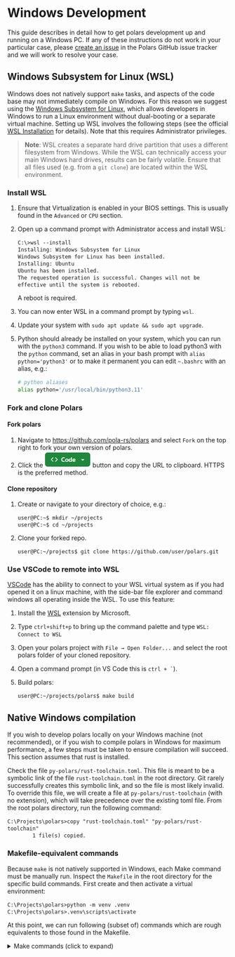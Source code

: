 # Windows Development

This guide describes in detail how to get polars development up and running on a Windows PC. If any of these
instructions do not work in your particular case, please [create an issue](https://github.com/pola-rs/polars/issues)
in the Polars GitHub issue tracker and we will work to resolve your case.

## Windows Subsystem for Linux (WSL)

Windows does not natively support `make` tasks, and aspects of the code base may not immediately compile on Windows. For this reason we
suggest using the [Windows Subsystem for Linux](https://learn.microsoft.com/en-us/windows/wsl/), which allows developers in Windows to
run a Linux environment without dual-booting or a separate virtual machine. Setting up WSL involves the following steps (see the official
[WSL Installation](https://learn.microsoft.com/en-us/windows/wsl/install) for details). Note that this requires Administrator privileges.

> **Note**: WSL creates a separate hard drive partition that uses a different filesystem from Windows. While the WSL can technically access
> your main Windows hard drives, results can be fairly volatile. Ensure that all files used (e.g. from a `git clone`) are located within the
> WSL environment.

### Install WSL

1. Ensure that Virtualization is enabled in your BIOS settings. This is usually found in the `Advanced` or `CPU` section.
2. Open up a command prompt with Administrator access and install WSL:

   ```shell
   C:\>wsl --install
   Installing: Windows Subsystem for Linux
   Windows Subsystem for Linux has been installed.
   Installing: Ubuntu
   Ubuntu has been installed.
   The requested operation is successful. Changes will not be effective until the system is rebooted.
   ```

   A reboot is required.

3. You can now enter WSL in a command prompt by typing `wsl`.
4. Update your system with `sudo apt update && sudo apt upgrade`.
5. Python should already be installed on your system, which you can run with the `python3` command. If you wish to be able
   to load python3 with the `python` command, set an alias in your bash prompt with `alias python='python3'` or to make it
   permanent you can edit `~.bashrc` with an alias, e.g.:

   ```bash
   # python aliases
   alias python='/usr/local/bin/python3.11'
   ```

### Fork and clone Polars

#### Fork polars

1. Navigate to https://github.com/pola-rs/polars and select `Fork` on the top right to fork your own version of polars.
2. Click the ![image](code.png) button and copy the URL to clipboard. HTTPS is the preferred method.

#### Clone repository

1. Create or navigate to your directory of choice, e.g.:

   ```shell
   user@PC:~$ mkdir ~/projects
   user@PC:~$ cd ~/projects
   ```
2. Clone your forked repo.

   ```shell
   user@PC:~/projects$ git clone https://github.com/user/polars.git
   ```

### Use VSCode to remote into WSL

[VSCode](https://code.visualstudio.com/) has the ability to connect to your WSL virtual system as if you had opened
it on a linux machine, with the side-bar file explorer and command windows all operating inside the WSL. To use this
feature:

1. Install the [WSL](https://marketplace.visualstudio.com/items?itemName=ms-vscode-remote.remote-wsl) extension
   by Microsoft.
2. Type `ctrl+shift+p` to bring up the command palette and type `WSL: Connect to WSL`
3. Open your polars project with `File → Open Folder...` and select the root polars folder of your cloned repository.
4. Open a command prompt (in VS Code this is `` ctrl + ` ``).
5. Build polars:

   ```shell
   user@PC:~/projects/polars$ make build
   ```

## Native Windows compilation

If you wish to develop polars locally on your Windows machine (not recommended), or if you wish to compile polars in
Windows for maximum performance, a few steps must be taken to ensure compilation will succeed. This section assumes
that rust is installed.

Check the file `py-polars/rust-toolchain.toml`. This file is meant to be a symbolic link of the file `rust-toolchain.toml`
in the root directory. Git rarely successfully creates this symbolic link, and so the file is most likely invalid. To override
this file, we will create a file at `py-polars/rust-toolchain` (with no extension), which will take precedence over the existing
toml file. From the root polars directory, run the following command:

```shell
C:\Projects\polars>copy "rust-toolchain.toml" "py-polars/rust-toolchain"
        1 file(s) copied.
```

### Makefile-equivalent commands

Because `make` is not natively supported in Windows, each Make command must be manually run. Inspect the `Makefile` in the
root directory for the specific build commands. First create and then activate a virtual environment:

```shell
C:\Projects\polars>python -m venv .venv
C:\Projects\polars>.venv\scripts\activate
```

At this point, we can run following (subset of) commands which are rough equivalents to those found in the Makefile.

<details>
<summary>Make commands (click to expand)</summary>

#### `make requirements`

_Install/refresh Python project requirements_

```shell
python -m pip install --upgrade -r py-polars\requirements-dev.txt
python -m pip install --upgrade -r py-polars\requirements-lint.txt
python -m pip install --upgrade -r py-polars\docs\requirements-docs.txt
python -m pip install --upgrade -r docs\requirements.txt
```

#### `make build`

_Compile and install Python Polars for development_

```shell
maturin develop -m py-polars/Cargo.toml
```

#### `make build-release`

_Compile and install a faster Python Polars binary with full optimizations_

```shell
maturin maturin develop -m py-polars\Cargo.toml --release
```

#### `make build-release-native`

_Same as build-release, except with native CPU optimizations turned on_

```shell
maturin maturin develop -m py-polars\Cargo.toml --release -- -C target-cpu=native
```

#### `make fmt`

```shell
ruff check
ruff format
cargo fmt --all
typos
```

#### `make pre-commit`

```shell
ruff check
ruff format
cargo fmt --all
typos
cargo clippy --workspace --all-targets --all-features --locked -- -D warnings
cargo clippy --all-targets --locked -- -D warnings
```

#### `make clean`

```shell
if exist .venv ( rmdir .venv /s /q )
if exist target ( rmdir target /s /q )
if exist Cargo.lock ( del Cargo.lock /s /q )
if exist py-polars\target ( rmdir %py_path%\target /s /q )
if exist py-polars\target ( rmdir %py_path%\target /s /q )
if exist py-polars\docs\build ( rmdir %py_path%\docs\build /s /q )
if exist py-polars\docs\source\reference\api ( rmdir %py_path%\docs\source\reference\api /s /q )
if exist py-polars\.hypothesis ( rmdir %py_path%\.hypothesis /s /q )
if exist py-polars\.mypy_cache ( rmdir %py_path%\.mypy_cache /s /q )
if exist py-polars\.pytest_cache ( rmdir %py_path%\.pytest_cache /s /q )
if exist py-polars\.ruff_cache ( rmdir %py_path%\.ruff_cache /s /q )
if exist py-polars\.coverage ( rmdir %py_path%\.coverage /s /q )
if exist py-polars\coverage.xml ( del %py_path%/coverage.xml /s /q )
if exist py-polars\polars/polars.abi3.so ( del %py_path%/polars/polars.abi3.so /s /q )
del /s /q *.pyc 2>nul
del /s /q *.pyo 2>nul
cargo clean
cd py-polars && cargo clean
```

</details>
